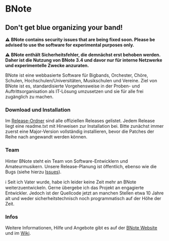 # BNote
## Don't get blue organizing your band!

⚠️ **BNote contains security issues that are being fixed soon. Please be advised to use the software for experimental purposes only.**

⚠️ **BNote enthält Sicherheitsfehler, die demnächst erst behoben werden. Daher ist die Nutzung von BNote 3.4 und davor nur für interne Netzwerke und experimentelle Zwecke anzuraten.**

BNote ist eine webbasierte Software für Bigbands, Orchester, Chöre, Schulen, Hochschulen/Universitäten, Musikschulen und Vereine. Ziel von BNote ist es, standardisierte Vorgehensweise in der Proben- und Auftrittsorganisation als IT-Lösung umzusetzen und sie für alle frei zugänglich zu machen.

### Download und Installation
Im [Release-Ordner](BNote-Releases/BNote) sind alle offiziellen Releases gelistet. Jedem Release liegt eine readme.txt mit Hinweisen zur Installation bei. Bitte zunächst immer zuerst eine Major-Version vollständig installieren, bevor die Patches der Reihe nach angewandt werden können.

### Team
Hinter BNote steht ein Team von Software-Entwicklern und Amateurmusikern. Unsere Release-Planung ist öffentlich, ebenso wie die Bugs (siehe hierzu [Issues](../../issues)).

ℹ️ Seit ich Vater wurde, habe ich leider keine Zeit mehr an BNote weiterzuentwickeln. Gerne übergebe ich das Projekt an engagierte Entwickler. Jedoch ist der Quellcode jetzt an manchen Stellen etwa 10 Jahre alt und weder sicherheitstechnisch noch programmatisch auf der Höhe der Zeit.

### Infos
Weitere Informationen, Hilfe und Angebote gibt es auf der [BNote Website](http://www.bnote.info) und im [Wiki](../../wiki).

